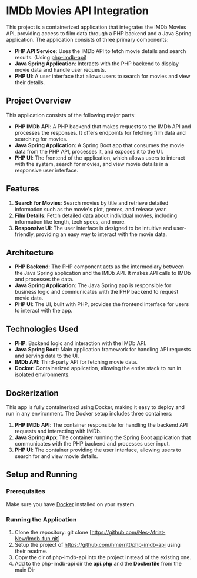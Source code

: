 # IMDb Movies API Integration

This project is a containerized application that integrates the IMDb Movies API, providing access to film data through a PHP backend and a Java Spring application. The application consists of three primary components:

- **PHP API Service**: Uses the IMDb API to fetch movie details and search results. (Using [php-imdb-api](https://github.com/hmerritt/php-imdb-api))
- **Java Spring Application**: Interacts with the PHP backend to display movie data and handle user requests.
- **PHP UI**: A user interface that allows users to search for movies and view their details.

## Project Overview

This application consists of the following major parts:

- **PHP IMDb API**: A PHP backend that makes requests to the IMDb API and processes the responses. It offers endpoints for fetching film data and searching for movies.
- **Java Spring Application**: A Spring Boot app that consumes the movie data from the PHP API, processes it, and exposes it to the UI.
- **PHP UI**: The frontend of the application, which allows users to interact with the system, search for movies, and view movie details in a responsive user interface.

## Features

1. **Search for Movies**: Search movies by title and retrieve detailed information such as the movie's plot, genres, and release year.
2. **Film Details**: Fetch detailed data about individual movies, including information like length, tech specs, and more.
3. **Responsive UI**: The user interface is designed to be intuitive and user-friendly, providing an easy way to interact with the movie data.

## Architecture

- **PHP Backend**: The PHP component acts as the intermediary between the Java Spring application and the IMDb API. It makes API calls to IMDb and processes the data.
- **Java Spring Application**: The Java Spring app is responsible for business logic and communicates with the PHP backend to request movie data.
- **PHP UI**: The UI, built with PHP, provides the frontend interface for users to interact with the app.

## Technologies Used

- **PHP**: Backend logic and interaction with the IMDb API.
- **Java Spring Boot**: Main application framework for handling API requests and serving data to the UI.
- **IMDb API**: Third-party API for fetching movie data.
- **Docker**: Containerized application, allowing the entire stack to run in isolated environments.

## Dockerization

This app is fully containerized using Docker, making it easy to deploy and run in any environment. The Docker setup includes three containers:

1. **PHP IMDb API**: The container responsible for handling the backend API requests and interacting with IMDb.
2. **Java Spring App**: The container running the Spring Boot application that communicates with the PHP backend and processes user input.
3. **PHP UI**: The container providing the user interface, allowing users to search for and view movie details.

## Setup and Running

### Prerequisites
Make sure you have [Docker](https://www.docker.com/get-started) installed on your system.

### Running the Application

1. Clone the repository:
   git clone [https://github.com/Nes-Afriat-New/Imdb-fun.git]
2.  Setup the project of https://github.com/hmerritt/php-imdb-api using their readme.
3.  Copy the dir of php-imdb-api into the project instead of the existing one.
4.  Add to the php-imdb-api dir the **api.php** and the **Dockerfile** from the main Dir
